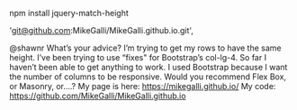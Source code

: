 




npm install jquery-match-height


'git@github.com:MikeGalli/MikeGalli.github.io.git',


@shawnr What’s your advice?
I’m trying to get my rows to have the same height. I’ve been trying to use “fixes" for Bootstrap’s col-lg-4. So far I haven’t been able to get anything to work. 
I used Bootstrap because I want the number of columns to be responsive. Would you recommend Flex Box, or Masonry, or….?
My page is here:  https://mikegalli.github.io/
My code:  https://github.com/MikeGalli/MikeGalli.github.io